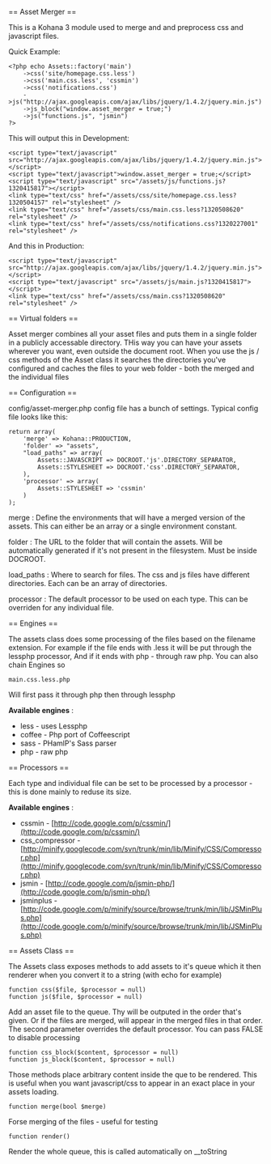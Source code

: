 == Asset Merger ==

This is a Kohana 3 module used to merge and and preprocess css and javascript files.

Quick Example: 

	<?php echo Assets::factory('main')
		->css('site/homepage.css.less')
		->css('main.css.less', 'cssmin')
		->css('notifications.css')
		->js("http://ajax.googleapis.com/ajax/libs/jquery/1.4.2/jquery.min.js")
		->js_block("window.asset_merger = true;")
		->js("functions.js", "jsmin")
	?>

This will output this in Development:
	
	<script type="text/javascript" src="http://ajax.googleapis.com/ajax/libs/jquery/1.4.2/jquery.min.js"></script>
	<script type="text/javascript">window.asset_merger = true;</script>
	<script type="text/javascript" src="/assets/js/functions.js?1320415817"></script>
	<link type="text/css" href="/assets/css/site/homepage.css.less?1320504157" rel="stylesheet" />
	<link type="text/css" href="/assets/css/main.css.less?1320508620" rel="stylesheet" />
	<link type="text/css" href="/assets/css/notifications.css?1320227001" rel="stylesheet" />  					
		
And this in Production:

	<script type="text/javascript" src="http://ajax.googleapis.com/ajax/libs/jquery/1.4.2/jquery.min.js"></script>
	<script type="text/javascript" src="/assets/js/main.js?1320415817"></script>
	<link type="text/css" href="/assets/css/main.css?1320508620" rel="stylesheet" />

== Virtual folders ==

Asset merger combines all your asset files and puts them in a single folder in a publicly accessable directory. THis way you can have your assets wherever you want, even outside the document root. When you use the js / css methods of the Asset class it searches the directories you've configured and caches the files to your web folder - both the merged and the individual files

== Configuration ==

config/asset-merger.php config file has a bunch of settings. Typical config file looks like this:

	return array(
		'merge' => Kohana::PRODUCTION,
		'folder' => "assets",
		"load_paths" => array(
			Assets::JAVASCRIPT => DOCROOT.'js'.DIRECTORY_SEPARATOR,
			Assets::STYLESHEET => DOCROOT.'css'.DIRECTORY_SEPARATOR,
		),
		'processor' => array(
			Assets::STYLESHEET => 'cssmin'
		)
	);

merge :
	Define the environments that will have a merged version of the assets. This can either be an array or a single environment constant.

folder :
	The URL to the folder that will contain the assets. Will be automatically generated if it's not present in the filesystem. Must be inside DOCROOT.

load_paths :
	Where to search for files. The css and js files have different directories. Each can be an array of directories.

processor :
	The default processor to be used on each type. This can be overriden for any individual file.

== Engines == 

The assets class does some processing of the files based on the filename extension. For example if the file ends with .less it will be put through the lessphp processor, And if it ends with php - through raw php. You can also chain Engines so

	main.css.less.php

Will first pass it through php then through lessphp

__Available engines__ :

 - less - uses Lessphp
 - coffee - Php port of Coffeescript
 - sass - PHamlP's Sass parser
 - php - raw php

== Processors ==

Each type and individual file can be set to be processed by a processor - this is done mainly to reduse its size. 

__Available engines__ :

 - cssmin - [http://code.google.com/p/cssmin/](http://code.google.com/p/cssmin/)
 - css_compressor - [http://minify.googlecode.com/svn/trunk/min/lib/Minify/CSS/Compressor.php](http://minify.googlecode.com/svn/trunk/min/lib/Minify/CSS/Compressor.php)
 - jsmin - [http://code.google.com/p/jsmin-php/](http://code.google.com/p/jsmin-php/)
 - jsminplus - [http://code.google.com/p/minify/source/browse/trunk/min/lib/JSMinPlus.php](http://code.google.com/p/minify/source/browse/trunk/min/lib/JSMinPlus.php)


== Assets Class ==

The Assets class exposes methods to add assets to it's queue which it then renderer when you convert it to a string (with echo for example)

	function css($file, $processor = null)
	function js($file, $processor = null)

Add an asset file to the queue. Thy will be outputed in the order that's given. Or if the files are merged, will appear in the merged files in that order. The second parameter overrides the default processor. You can pass FALSE to disable processing

	function css_block($content, $processor = null)
	function js_block($content, $processor = null)

Those methods place arbitrary content inside the que to be rendered. This is useful when you want javascript/css to appear in an exact place in your assets loading.

	function merge(bool $merge)

Forse merging of the files - useful for testing

	function render()

Render the whole queue, this is called automatically on __toString




	


	